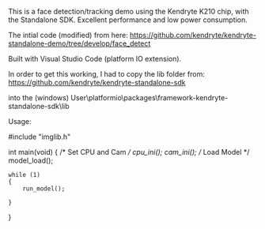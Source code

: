 This is a face detection/tracking demo using the Kendryte K210 chip, with the Standalone SDK. Excellent performance and low power consumption.

The intial code (modified) from here:
https://github.com/kendryte/kendryte-standalone-demo/tree/develop/face_detect

Built with Visual Studio Code (platform IO extension).

In order to get this working, I had to copy the lib folder from:
https://github.com/kendryte/kendryte-standalone-sdk

into the (windows) User\platformio\packages\framework-kendryte-standalone-sdk\lib


Usage:

#include "imglib.h"

int main(void)
{
    /* Set CPU and Cam */
    cpu_ini();
    cam_ini();
    /* Load Model */
    model_load();
    
    while (1)
    {
        run_model();

    }
}
